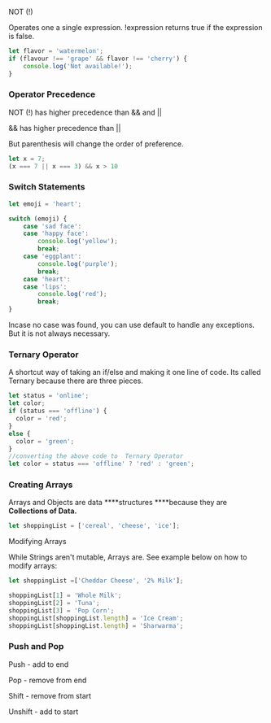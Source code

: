 NOT (!)

Operates one a single expression. !expression returns true if the expression is false. 

```jsx
let flavor = 'watermelon';
if (flavour !== 'grape' && flavor !== 'cherry') {
	console.log('Not available!');
}
```

### Operator Precedence

NOT (!) has higher precedence than && and ||

&& has higher precedence than ||

But parenthesis will change the order of preference. 

```jsx
let x = 7;
(x === 7 || x === 3) && x > 10
```

### Switch Statements

```jsx
let emoji = 'heart';

switch (emoji) {
	case 'sad face':
	case 'happy face':
		console.log('yellow');
		break;
	case 'eggplant':
		console.log('purple');
		break;
	case 'heart':
	case 'lips':
		console.log('red');
		break;
}
```

Incase no case was found, you can use default to handle any exceptions. But it is not always necessary. 

### Ternary Operator

A shortcut way of taking an if/else and making it one line of code. Its called Ternary because there are three pieces. 

```jsx
let status = 'online';
let color;
if (status === 'offline') {
  color = 'red';
}
else {
  color = 'green';
}
//converting the above code to  Ternary Operator
let color = status === 'offline' ? 'red' : 'green';
```

### Creating Arrays

Arrays and Objects are data ****structures ****because they are **Collections of Data.** 

```jsx
let shoppingList = ['cereal', 'cheese', 'ice'];
```

Modifying Arrays

While Strings aren't mutable, Arrays are. See example below on how to modify arrays:

```jsx
let shoppingList =['Cheddar Cheese', '2% Milk'];

shoppingList[1] = 'Whole Milk';
shoppingList[2] = 'Tuna';
shoppingList[3] = 'Pop Corn';
shoppingList[shoppingList.length] = 'Ice Cream';
shoppingList[shoppingList.length] = 'Sharwarma';
```

### Push and Pop

Push - add to end

Pop - remove from end

Shift - remove from start

Unshift - add to start
